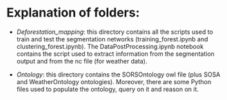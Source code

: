 # Explanation of folders:

- *Deforestation_mapping*: this directory contains all the scripts used to train and test the segmentation networks (training_forest.ipynb and clustering_forest.ipynb). The DataPostProcessing.ipynb notebook contains the script used to extract information from the segmentation output and from the nc file (for weather data).

- *Ontology*: this directory contains the SORSOntology owl file (plus SOSA and WeatherOntology ontologies). Moreover, there are some Python files used to populate the ontology, query on it and reason on it.
